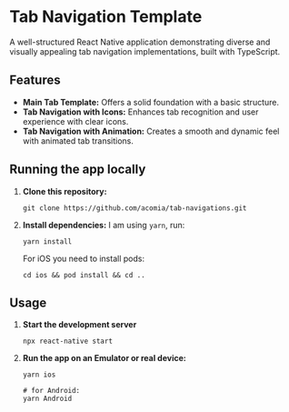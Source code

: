 # Tab Navigation Template

A well-structured React Native application demonstrating diverse and visually appealing tab navigation implementations, built with TypeScript.

## Features

- **Main Tab Template:** Offers a solid foundation with a basic structure.
- **Tab Navigation with Icons:** Enhances tab recognition and user experience with clear icons.
- **Tab Navigation with Animation:** Creates a smooth and dynamic feel with animated tab transitions.

## Running the app locally

1. **Clone this repository:**

   ```
   git clone https://github.com/acomia/tab-navigations.git
   ```

2. **Install dependencies:**
   I am using `yarn`, run:

   ```
   yarn install
   ```

   For iOS you need to install pods:

   ```
   cd ios && pod install && cd ..
   ```

## Usage

1. **Start the development server**

   ```
   npx react-native start
   ```

2. **Run the app on an Emulator or real device:**

   ```
   yarn ios

   # for Android:
   yarn Android
   ```
